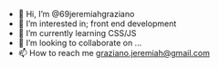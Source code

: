 - 👋 Hi, I’m @69jeremiahgraziano
- 👀 I’m interested in; front end development
- 🌱 I’m currently learning CSS/JS
- 💞️ I’m looking to collaborate on ...
- 📫 How to reach me graziano.jeremiah@gmail.com

<!---
69jeremiahgraziano/69jeremiahgraziano is a ✨ special ✨ repository because its `README.md` (this file) appears on your GitHub profile.
You can click the Preview link to take a look at your changes.
--->
